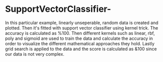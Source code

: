 # SupportVectorClassifier-

In this particular example, linearly unseperable, random data is created and plotted. Then it's fitted with support vector classifier using kernel trick. The accuracy is calculated as %100. Then different kernels such as linear, rbf, poly and sigmoid are used to train the data and calculate the accuracy in order to visualize the different mathematical approaches they hold. Lastly grid search is applied to the data and the score is calculated as &100 since our data is not very complex. 
